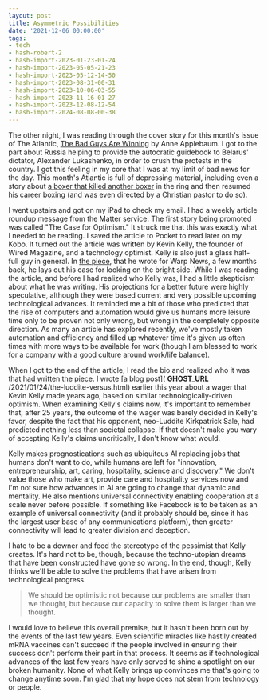 ```yaml
---
layout: post
title: Asymmetric Possibilities
date: '2021-12-06 00:00:00'
tags:
- tech
- hash-robert-2
- hash-import-2023-01-23-01-24
- hash-import-2023-05-05-21-23
- hash-import-2023-05-12-14-50
- hash-import-2023-08-31-00-31
- hash-import-2023-10-06-03-55
- hash-import-2023-11-16-01-27
- hash-import-2023-12-08-12-54
- hash-import-2024-08-08-00-38
---
```


The other night, I was reading through the cover story for this month's issue of The Atlantic, [The Bad Guys Are Winning](https://www.theatlantic.com/magazine/archive/2021/12/the-autocrats-are-winning/620526/) by Anne Applebaum. I got to the part about Russia helping to provide the autocratic guidebook to Belarus' dictator, Alexander Lukashenko, in order to crush the protests in the country. I got this feeling in my core that I was at my limit of bad news for the day. This month's Atlantic is full of depressing material, including even a story about [a boxer that killed another boxer](https://www.theatlantic.com/magazine/archive/2021/12/charles-conwell-boxing/620527/) in the ring and then resumed his career boxing (and was even directed by a Christian pastor to do so).

I went upstairs and got on my iPad to check my email. I had a weekly article roundup message from the Matter service. The first story being promoted was called "The Case for Optimism." It struck me that this was exactly what I needed to be reading. I saved the article to Pocket to read later on my Kobo. It turned out the article was written by Kevin Kelly, the founder of Wired Magazine, and a technology optimist. Kelly is also just a glass half-full guy in general. In [the piece](https://www.warpnews.org/premium-content/kevin-kelly-the-case-for-optimism/), that he wrote for Warp News, a few months back, he lays out his case for looking on the bright side. While I was reading the article, and before I had realized who Kelly was, I had a little skepticism about what he was writing. His projections for a better future were highly speculative, although they were based current and very possible upcoming technological advances. It reminded me a bit of those who predicted that the rise of computers and automation would give us humans more leisure time only to be proven not only wrong, but wrong in the completely opposite direction. As many an article has explored recently, we've mostly taken automation and efficiency and filled up whatever time it's given us often times with more ways to be available for work (though I am blessed to work for a company with a good culture around work/life balance).

When I got to the end of the article, I read the bio and realized who it was that had written the piece. I wrote [a blog post]( __GHOST_URL__ /2021/01/24/the-luddite-versus.html) earlier this year about a wager that Kevin Kelly made years ago, based on similar technologically-driven optimism. When examining Kelly's claims now, it's important to remember that, after 25 years, the outcome of the wager was barely decided in Kelly's favor, despite the fact that his opponent, neo-Luddite Kirkpatrick Sale, had predicted nothing less than societal collapse. If that doesn't make you wary of accepting Kelly's claims uncritically, I don't know what would.

Kelly makes prognostications such as ubiquitous AI replacing jobs that humans don't want to do, while humans are left for "innovation, entrepreneurship, art, caring, hospitality, science and discovery." We don't value those who make art, provide care and hospitality services now and I'm not sure how advances in AI are going to change that dynamic and mentality. He also mentions universal connectivity enabling cooperation at a scale never before possible. If something like Facebook is to be taken as an example of universal connectivity (and it probably should be, since it has the largest user base of any communications platform), then greater connectivity will lead to greater division and deception.

I hate to be a downer and feed the stereotype of the pessimist that Kelly creates. It's hard not to be, though, because the techno-utopian dreams that have been constructed have gone so wrong. In the end, though, Kelly thinks we'll be able to solve the problems that have arisen from technological progress.

> We should be optimistic not because our problems are smaller than we thought, but because our capacity to solve them is larger than we thought.

I would love to believe this overall premise, but it hasn't been born out by the events of the last few years. Even scientific miracles like hastily created mRNA vaccines can't succeed if the people involved in ensuring their success don't perform their part in that process. It seems as if technological advances of the last few years have only served to shine a spotlight on our broken humanity. None of what Kelly brings up convinces me that's going to change anytime soon. I'm glad that my hope does not stem from technology or people.

